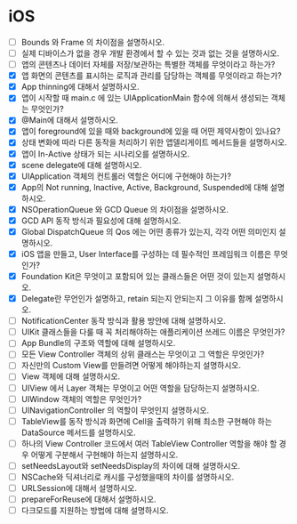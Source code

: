 # iOS



- [ ] Bounds 와 Frame 의 차이점을 설명하시오.
- [ ]  실제 디바이스가 없을 경우 개발 환경에서 할 수 있는 것과 없는 것을 설명하시오.
- [ ]  앱의 콘텐츠나 데이터 자체를 저장/보관하는 특별한 객체를 무엇이라고 하는가?
- [x]  앱 화면의 콘텐츠를 표시하는 로직과 관리를 담당하는 객체를 무엇이라고 하는가?
- [x]  App thinning에 대해서 설명하시오.
- [x]  앱이 시작할 때 main.c 에 있는 UIApplicationMain 함수에 의해서 생성되는 객체는 무엇인가?
- [x]  @Main에 대해서 설명하시오.
- [x]  앱이 foreground에 있을 때와 background에 있을 때 어떤 제약사항이 있나요?
- [x]  상태 변화에 따라 다른 동작을 처리하기 위한 앱델리게이트 메서드들을 설명하시오.
- [x]  앱이 In-Active 상태가 되는 시나리오를 설명하시오.
- [x]  scene delegate에 대해 설명하시오.
- [x]  UIApplication 객체의 컨트롤러 역할은 어디에 구현해야 하는가?
- [x]  App의 Not running, Inactive, Active, Background, Suspended에 대해 설명하시오.
- [x]  NSOperationQueue 와 GCD Queue 의 차이점을 설명하시오.
- [x]  GCD API 동작 방식과 필요성에 대해 설명하시오.
- [x]  Global DispatchQueue 의 Qos 에는 어떤 종류가 있는지, 각각 어떤 의미인지 설명하시오.
- [x]  iOS 앱을 만들고, User Interface를 구성하는 데 필수적인 프레임워크 이름은 무엇인가?
- [x]  Foundation Kit은 무엇이고 포함되어 있는 클래스들은 어떤 것이 있는지 설명하시오.
- [x]  Delegate란 무언인가 설명하고, retain 되는지 안되는지 그 이유를 함께 설명하시오.
- [ ]  NotificationCenter 동작 방식과 활용 방안에 대해 설명하시오.
- [ ]  UIKit 클래스들을 다룰 때 꼭 처리해야하는 애플리케이션 쓰레드 이름은 무엇인가?
- [ ]  App Bundle의 구조와 역할에 대해 설명하시오.
- [ ]  모든 View Controller 객체의 상위 클래스는 무엇이고 그 역할은 무엇인가?
- [ ]  자신만의 Custom View를 만들려면 어떻게 해야하는지 설명하시오.
- [ ]  View 객체에 대해 설명하시오.
- [ ]  UIView 에서 Layer 객체는 무엇이고 어떤 역할을 담당하는지 설명하시오.
- [ ]  UIWindow 객체의 역할은 무엇인가?
- [ ]  UINavigationController 의 역할이 무엇인지 설명하시오.
- [ ]  TableView를 동작 방식과 화면에 Cell을 출력하기 위해 최소한 구현해야 하는 DataSource 메서드를 설명하시오.
- [ ]  하나의 View Controller 코드에서 여러 TableView Controller 역할을 해야 할 경우 어떻게 구분해서 구현해야 하는지 설명하시오.
- [ ]  setNeedsLayout와 setNeedsDisplay의 차이에 대해 설명하시오.
- [ ]  NSCache와 딕셔너리로 캐시를 구성했을때의 차이를 설명하시오.
- [ ]  URLSession에 대해서 설명하시오.
- [ ]  prepareForReuse에 대해서 설명하시오.
- [ ]  다크모드를 지원하는 방법에 대해 설명하시오.
